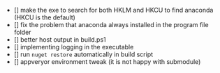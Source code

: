- [] make the exe to search for both HKLM and HKCU to find anaconda (HKCU is the default)
- [] fix the problem that anaconda always installed in the program file folder
- [] better host output in build.ps1
- [] implementing logging in the executable
- [] run `nuget restore` automatically in build script
- [] appveryor environment tweak (it is not happy with submodule)
